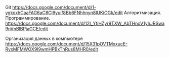 Git
https://docs.google.com/document/d/1-ygkoxhCaaFAG6aC8Cl6yuif8Bb6FNhhnyn8lUKiOGk/edit
 Алгоритмизация. Программирование.
https://docs.google.com/document/d/12I_YtiHZyr9TXW_AbTHnoV1yhJRSwa9nVnBlBPjaGCE/edit

Организация данных в компьютере
https://docs.google.com/document/d/15X31pOVTMxxucE-RvxMFMWOX9I9wmHPBxThRus8MHR0/edit
